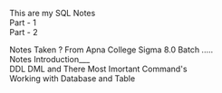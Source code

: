 This are my SQL Notes  
Part - 1  
Part - 2  

Notes Taken ? From Apna College Sigma 8.0 Batch .....  
Notes Introduction___  
DDL DML and There Most Imortant Command's  
Working with Database and Table  


